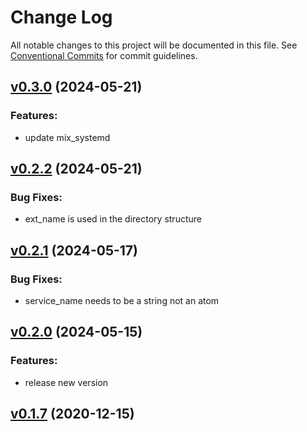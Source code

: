 # Change Log

All notable changes to this project will be documented in this file.
See [Conventional Commits](Https://conventionalcommits.org) for commit guidelines.

<!-- changelog -->

## [v0.3.0](https://github.com/NarrativeApp/mix_deploy/compare/v0.2.2...v0.3.0) (2024-05-21)




### Features:

* update mix_systemd

## [v0.2.2](https://github.com/NarrativeApp/mix_deploy/compare/v0.2.1...v0.2.2) (2024-05-21)




### Bug Fixes:

* ext_name is used in the directory structure

## [v0.2.1](https://github.com/NarrativeApp/mix_deploy/compare/v0.2.0...v0.2.1) (2024-05-17)




### Bug Fixes:

* service_name needs to be a string not an atom

## [v0.2.0](https://github.com/NarrativeApp/mix_deploy/compare/v0.1.9...v0.2.0) (2024-05-15)




### Features:

* release new version

## [v0.1.7](https://github.com/NarrativeApp/mix_deploy/compare/v0.1.7...v0.1.7) (2020-12-15)



